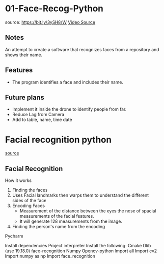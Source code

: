 # 01-Face-Recog-Python
source: https://bit.ly/3ySH8rW
[Video Source](#https://youtu.be/sz25xxF_AVE)

## Notes
An attempt to create a software that recognizes faces from a repository and shows their name.

## Features
- The program identifies a face and includes their name.

## Future plans
- Implement it inside the drone to identify people from far.
- Reduce Lag from Camera
- Add to table, name, time date

# Facial recognition python
[source](#https://www.youtube.com/watch?v=sz25xxF_AVE)

## Facial Recognition

How it works
1. Finding the faces
2. Uses Facial landmarks then warps them to understand the different sides of the face
3. Encoding Faces
    - Measurement of the distance between the eyes the nose of spacial measurements of the facial features.
    - It will generate 128 measurements from the image.
4. Finding the person's name from the encoding

Pycharm

Install dependencies
Project interpreter
Install the following:
Cmake
Dlib (use 19.18.0)
face-recognition
Numpy
Opencv-python
Import all
Import cv2
Import numpy as np
Import face_recognition
